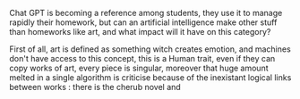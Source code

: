 Chat GPT is becoming a reference among students, they use it to manage rapidly their homework, but can an artificial intelligence make other stuff than homeworks like art, and what impact will it have on this category? 

First of all, art is defined as something witch creates emotion, and machines don't have access to this concept, this is a Human trait, even if they can copy works of art, every piece is singular, moreover that huge amount melted in a single algorithm is criticise because of the inexistant logical links between works : there is the cherub novel and 